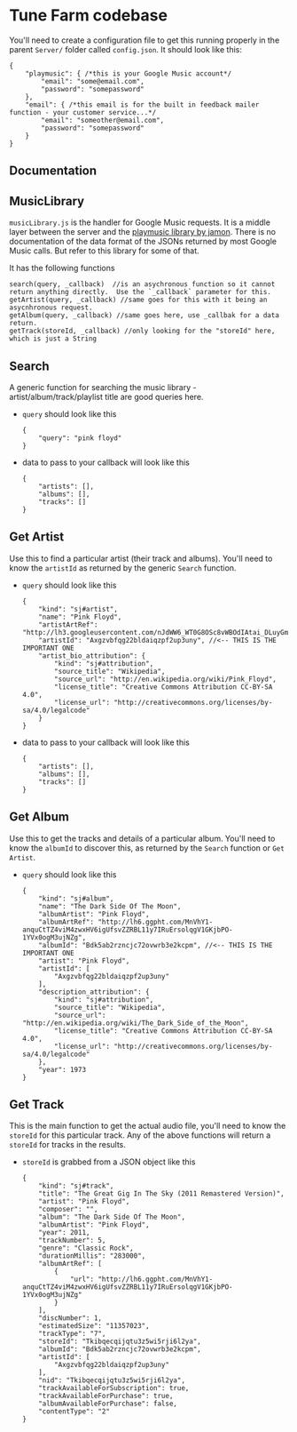 # Tune Farm codebase

You'll need to create a configuration file to get this running properly in the parent `Server/` folder called `config.json`.  It should look like this:


	{
		"playmusic": { /*this is your Google Music account*/
			"email": "some@email.com",
			"password": "somepassword"
		},
		"email": { /*this email is for the built in feedback mailer function - your customer service...*/
			"email": "someother@email.com",
			"password": "somepassword"
		}
	}



Documentation
---
MusicLibrary
---
`musicLibrary.js` is the handler for Google Music requests.  It is a middle layer between the server and the [playmusic library by jamon](https://github.com/jamon/playmusic).  There is no documentation of the data format of the JSONs returned by most Google Music calls.  But refer to this library for some of that.

It has the following functions
```
search(query, _callback)  //is an asychronous function so it cannot return anything directly.  Use the `_callback` parameter for this.
getArtist(query, _callback) //same goes for this with it being an asycnhronous request.
getAlbum(query, _callback) //same goes here, use _callbak for a data return.
getTrack(storeId, _callback) //only looking for the "storeId" here, which is just a String
```

Search
---

A generic function for searching the music library - artist/album/track/playlist title are good queries here.

- `query` should look like this

	```	
	{
		"query": "pink floyd"
	}
	```

- data to pass to your callback will look like this

	```	
	{
		"artists": [],
		"albums": [],
		"tracks": []
	}
	```
  
Get Artist
---

Use this to find a particular artist (their track and albums).  You'll need to know the `artistId` as returned by the generic `Search` function.

- `query` should look like this

	```	
	{
		"kind": "sj#artist",
		"name": "Pink Floyd",
		"artistArtRef": "http://lh3.googleusercontent.com/nJdWW6_WT0G8OSc8vWBOdIAtai_DLuyGm4dqDcaV_LkmuNQd_XCl4AWZYPchzvp9FPQLYhwK",
		"artistId": "Axgzvbfqg22bldaiqzpf2up3uny", //<-- THIS IS THE IMPORTANT ONE
		"artist_bio_attribution": {
			"kind": "sj#attribution",
			"source_title": "Wikipedia",
			"source_url": "http://en.wikipedia.org/wiki/Pink_Floyd",
			"license_title": "Creative Commons Attribution CC-BY-SA 4.0",
			"license_url": "http://creativecommons.org/licenses/by-sa/4.0/legalcode"
		}
	}
	```
 
- data to pass to your callback will look like this
	
	```
	{
		"artists": [],
		"albums": [],
		"tracks": []
	}
	```

Get Album
---
Use this to get the tracks and details of a particular album.  You'll need to know the `albumId` to discover this, as returned by the `Search` function or `Get Artist`.

- `query` should look like this

	```
	{
		"kind": "sj#album",
		"name": "The Dark Side Of The Moon",
		"albumArtist": "Pink Floyd",
		"albumArtRef": "http://lh6.ggpht.com/MnVhY1-anquCtTZ4viM4zwxHV6igUfsvZZRBL11y7IRuErsolqgV1GKjbPO-1YVx0ogM3ujNZg",
		"albumId": "Bdk5ab2rzncjc72ovwrb3e2kcpm", //<-- THIS IS THE IMPORTANT ONE
		"artist": "Pink Floyd",
		"artistId": [
			"Axgzvbfqg22bldaiqzpf2up3uny"
		],
		"description_attribution": {
			"kind": "sj#attribution",
			"source_title": "Wikipedia",
			"source_url": "http://en.wikipedia.org/wiki/The_Dark_Side_of_the_Moon",
			"license_title": "Creative Commons Attribution CC-BY-SA 4.0",
			"license_url": "http://creativecommons.org/licenses/by-sa/4.0/legalcode"
		},
		"year": 1973
	}
	```

Get Track
---
This is the main function to get the actual audio file, you'll need to know the `storeId` for this particular track.  Any of the above functions will return a `storeId` for tracks in the results.

- `storeId` is grabbed from a JSON object like this

	```
	{
		"kind": "sj#track",
		"title": "The Great Gig In The Sky (2011 Remastered Version)",
		"artist": "Pink Floyd",
		"composer": "",
		"album": "The Dark Side Of The Moon",
		"albumArtist": "Pink Floyd",
		"year": 2011,
		"trackNumber": 5,
		"genre": "Classic Rock",
		"durationMillis": "283000",
		"albumArtRef": [
			{
				"url": "http://lh6.ggpht.com/MnVhY1-anquCtTZ4viM4zwxHV6igUfsvZZRBL11y7IRuErsolqgV1GKjbPO-1YVx0ogM3ujNZg"
			}
		],
		"discNumber": 1,
		"estimatedSize": "11357023",
		"trackType": "7",
		"storeId": "Tkibqecqijqtu3z5wi5rji6l2ya",
		"albumId": "Bdk5ab2rzncjc72ovwrb3e2kcpm",
		"artistId": [
			"Axgzvbfqg22bldaiqzpf2up3uny"
		],
		"nid": "Tkibqecqijqtu3z5wi5rji6l2ya",
		"trackAvailableForSubscription": true,
		"trackAvailableForPurchase": true,
		"albumAvailableForPurchase": false,
		"contentType": "2"
	}
	```


